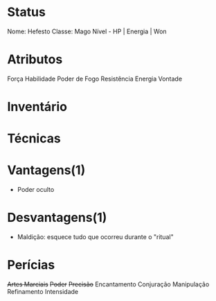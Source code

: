 # Status
Nome: Hefesto 
Classe: Mago
Nível -
HP |
Energia |
Won

# Atributos
Força
Habilidade
Poder de Fogo
Resistência
Energia
Vontade

# Inventário


# Técnicas 


# Vantagens(1) 
- Poder oculto

# Desvantagens(1)
- Maldição: esquece tudo que ocorreu durante o "ritual"

# Perícias
~~Artes Marciais~~
~~Poder~~
~~Precisão~~
Encantamento
Conjuração
Manipulação
Refinamento
Intensidade


